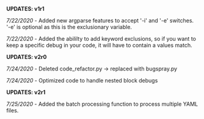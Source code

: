 
__UPDATES: v1r1__

_7/22/2020_ - Added new argparse features to accept '-i' and '-e' switches. '-e' is optional as this is the exclusionary variable.

_7/22/2020_ - Added the abililty to add keyword exclusions, so if you want to keep a specific debug in your code, it will have to contain a values match.

__UPDATES: v2r0__

_7/24/2020_ - Deleted code_refactor.py -> replaced with bugspray.py

_7/24/2020_ - Optimized code to handle nested block debugs

__UPDATES: v2r1__

_7/25/2020_ - Added the batch processing function to process multiple YAML files.

